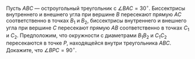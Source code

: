 Пусть $ABC$ — остроугольный треугольник с $\angle BAC = 30^{\circ}$.
Биссектрисы внутреннего и внешнего угла при вершине $B$ пересекают прямую
$AC$ соответственно в точках $B_1$ и $B_2$, 
биссектрисы внутреннего и внешнего угла при вершине $C$ пересекают прямую
$AB$ соответственно в точках $C_1$ и $C_2$. 
Предположим, что окружности с диаметрами $B_1B_2$ и $C_1C_2$ пересекаются
в точке $P$, находящейся внутри треугольника $ABC$.
Докажите, что $\angle BPC = 90^{\circ}$.